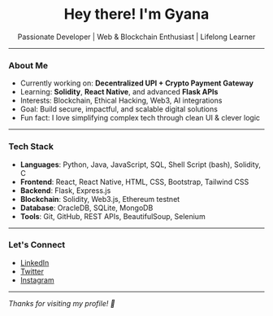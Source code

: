 <h1 align="center">Hey there! I'm Gyana</h1>

<p align="center">
  Passionate Developer | Web & Blockchain Enthusiast | Lifelong Learner
</p>

---

### About Me

- Currently working on: **Decentralized UPI + Crypto Payment Gateway**
- Learning: **Solidity**, **React Native**, and advanced **Flask APIs**
- Interests: Blockchain, Ethical Hacking, Web3, AI integrations
- Goal: Build secure, impactful, and scalable digital solutions
- Fun fact: I love simplifying complex tech through clean UI & clever logic

---

### Tech Stack

- **Languages**: Python, Java, JavaScript, SQL, Shell Script (bash), Solidity, C
- **Frontend**: React, React Native, HTML, CSS, Bootstrap, Tailwind CSS
- **Backend**: Flask, Express.js
- **Blockchain**: Solidity, Web3.js, Ethereum testnet
- **Database**: OracleDB, SQLite, MongoDB
- **Tools**: Git, GitHub, REST APIs, BeautifulSoup, Selenium

---

### Let's Connect

- [LinkedIn](https://linkedin.com/in/gyanapriyadarshi)
- [Twitter](https://twitter.com/TweetJoyel)
- [Instagram](https://www.instagram.com/gyana.meta/)

---

*Thanks for visiting my profile! 🙌*
